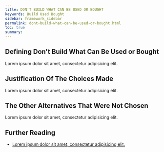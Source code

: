 ```yaml
---
title: DON'T BUILD WHAT CAN BE USED OR BOUGHT
keywords: Build Used Bought
sidebar: framework_sidebar
permalink: dont-build-what-can-be-used-or-bought.html
toc: true
summary:
---
```


## Defining Don't Build What Can Be Used or Bought
Lorem ipsum dolor sit amet, consectetur adipisicing elit.

## Justification Of The Choices Made
Lorem ipsum dolor sit amet, consectetur adipisicing elit.

## The Other Alternatives That Were Not Chosen
Lorem ipsum dolor sit amet, consectetur adipisicing elit.

## Further Reading
* [Lorem ipsum dolor sit amet, consectetur adipisicing elit.]()
